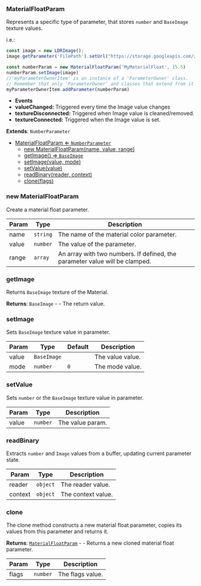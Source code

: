 <a name="MaterialFloatParam"></a>

### MaterialFloatParam 
Represents a specific type of parameter, that stores `number` and `BaseImage` texture values.

i.e.:
```javascript
const image = new LDRImage();
image.getParameter('FilePath').setUrl("https://storage.googleapis.com/zea-playground-assets/zea-engine/texture.png")

const numberParam = new MaterialFloatParam('MyMaterialFloat', 15.5)
numberParam.setImage(image)
//'myParameterOwnerItem' is an instance of a 'ParameterOwner' class.
// Remember that only 'ParameterOwner' and classes that extend from it can host 'Parameter' objects.
myParameterOwnerItem.addParameter(numberParam)
```

* **Events**
* **valueChanged:** Triggered every time the Image value changes
* **textureDisconnected:** Triggered when Image value is cleaned/removed.
* **textureConnected:** Triggered when the Image value is set.


**Extends**: <code>NumberParameter</code>  

* [MaterialFloatParam ⇐ <code>NumberParameter</code>](#MaterialFloatParam)
    * [new MaterialFloatParam(name, value, range)](#new-MaterialFloatParam)
    * [getImage() ⇒ <code>BaseImage</code>](#getImage)
    * [setImage(value, mode)](#setImage)
    * [setValue(value)](#setValue)
    * [readBinary(reader, context)](#readBinary)
    * [clone(flags)](#clone)

<a name="new_MaterialFloatParam_new"></a>

### new MaterialFloatParam
Create a material float parameter.


| Param | Type | Description |
| --- | --- | --- |
| name | <code>string</code> | The name of the material color parameter. |
| value | <code>number</code> | The value of the parameter. |
| range | <code>array</code> | An array with two numbers. If defined, the parameter value will be clamped. |

<a name="MaterialFloatParam+getImage"></a>

### getImage
Returns `BaseImage` texture of the Material.


**Returns**: <code>BaseImage</code> - - The return value.  
<a name="MaterialFloatParam+setImage"></a>

### setImage
Sets `BaseImage` texture value in parameter.



| Param | Type | Default | Description |
| --- | --- | --- | --- |
| value | <code>BaseImage</code> |  | The value value. |
| mode | <code>number</code> | <code>0</code> | The mode value. |

<a name="MaterialFloatParam+setValue"></a>

### setValue
Sets `number` or the `BaseImage` texture value in parameter.



| Param | Type | Description |
| --- | --- | --- |
| value | <code>number</code> | The value param. |

<a name="MaterialFloatParam+readBinary"></a>

### readBinary
Extracts `number` and `Image` values from a buffer, updating current parameter state.



| Param | Type | Description |
| --- | --- | --- |
| reader | <code>object</code> | The reader value. |
| context | <code>object</code> | The context value. |

<a name="MaterialFloatParam+clone"></a>

### clone
The clone method constructs a new material float parameter,
copies its values from this parameter and returns it.


**Returns**: [<code>MaterialFloatParam</code>](#MaterialFloatParam) - - Returns a new cloned material float parameter.  

| Param | Type | Description |
| --- | --- | --- |
| flags | <code>number</code> | The flags value. |


